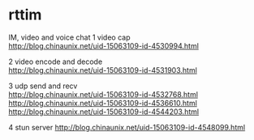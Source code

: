 rttim
=====

IM, video and voice chat
1 video cap<br>
http://blog.chinaunix.net/uid-15063109-id-4530994.html

2 video encode and decode <br>
http://blog.chinaunix.net/uid-15063109-id-4531903.html


3 udp send and recv <br>
http://blog.chinaunix.net/uid-15063109-id-4532768.html<br>
http://blog.chinaunix.net/uid-15063109-id-4536610.html<br>
http://blog.chinaunix.net/uid-15063109-id-4544203.html

4 stun server
http://blog.chinaunix.net/uid-15063109-id-4548099.html

